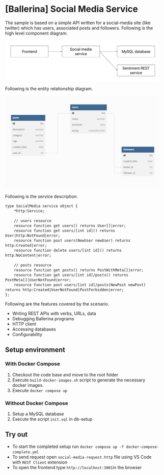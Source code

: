 # [Ballerina] Social Media Service

The sample is based on a simple API written for a social-media site (like twitter) which has users, associated posts and followers. Following is the high level component diagram.

<img src="diagram.jpg" alt="drawing" width='500'/>

Following is the entity relationship diagram.

<img src="er.png" alt="drawing" width='700'/>

Following is the service description.

```ballerina
type SocialMedia service object {
    *http:Service;

    // users resource
    resource function get users() returns User[]|error;
    resource function get users/[int id]() returns User|http:NotFound|error;
    resource function post users(NewUser newUser) returns http:Created|error;
    resource function delete users/[int id]() returns http:NoContent|error;

    // posts resource
    resource function get posts() returns PostWithMeta[]|error;
    resource function get users/[int id]/posts() returns PostMeta[]|UserNotFound|error;
    resource function post users/[int id]/posts(NewPost newPost) returns http:Created|UserNotFound|PostForbidden|error;
};
```

Following are the features covered by the scenario.

- Writing REST APIs with verbs, URLs, data
- Debugging Ballerina programs
- HTTP client
- Accessing databases
- Configurability

## Setup environment

### With Docker Compose

1. Checkout the code base and move to the root folder
2. Execute `build-docker-images.sh` script to generate the necessary docker images.
3. Execute `docker compose up`

### Without Docker Compose

1. Setup a MySQL database
2. Execute the script `init.sql` in db-setup

## Try out

- To start the completed setup run `docker compose up -f docker-compose-complete.yml`
- To send request open `social-media-request.http` file using VS Code with `REST Client` extension
- To open the frontend type `http://localhost:3001`in the browser
